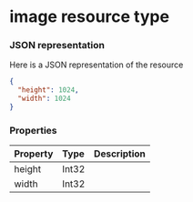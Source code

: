 # image resource type



### JSON representation

Here is a JSON representation of the resource

<!-- {
  "blockType": "resource",
  "optionalProperties": [

  ],
  "@odata.type": "microsoft.graph.image"
}-->

```json
{
  "height": 1024,
  "width": 1024
}

```
### Properties
| Property	   | Type	|Description|
|:---------------|:--------|:----------|
|height|Int32||
|width|Int32||

<!-- uuid: 9d112a5f-c677-41eb-bcbe-47cdae438441
2015-10-16 10:07:54 UTC -->
<!-- {
  "type": "#page.annotation",
  "description": "image resource",
  "keywords": "",
  "section": "documentation",
  "tocPath": ""
}-->